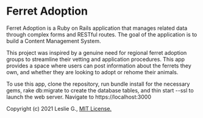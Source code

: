 # Ferret Adoption

Ferret Adoption is a Ruby on Rails application that manages related data through complex forms and RESTful routes. The goal of the application is to build a Content Management System.

This project was inspired by a genuine need for regional ferret adoption groups to streamline their vetting and application procedures. This app provides a space where users can post information about the ferrets they own, and whether they are looking to adopt or rehome their animals.

To use this app, clone the repository, run bundle install for the necessary gems, rake db:migrate to create the database tables, and thin start --ssl to launch the web server. Navigate to https://localhost:3000

Copyright (c) 2021 Leslie G., <a href="https://github.com/LGmedia954/ferret-adoption/blob/main/LICENSE">MIT License.</a>
